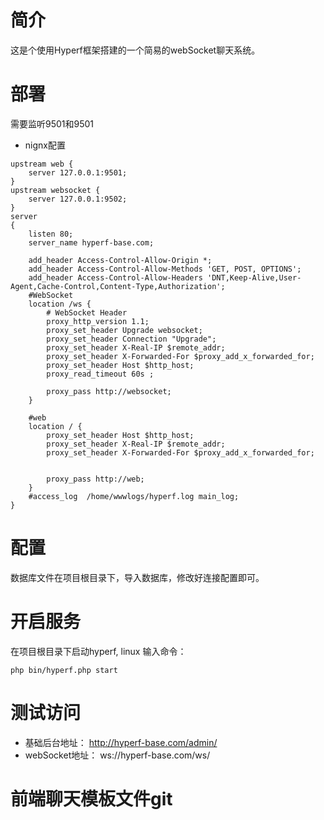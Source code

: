 # 简介

这是个使用Hyperf框架搭建的一个简易的webSocket聊天系统。

# 部署

需要监听9501和9501

* nignx配置
```
upstream web {
    server 127.0.0.1:9501;
}
upstream websocket {
    server 127.0.0.1:9502;
}
server
{
    listen 80;
    server_name hyperf-base.com;
        
    add_header Access-Control-Allow-Origin *;
    add_header Access-Control-Allow-Methods 'GET, POST, OPTIONS';
    add_header Access-Control-Allow-Headers 'DNT,Keep-Alive,User-Agent,Cache-Control,Content-Type,Authorization';          
    #WebSocket
    location /ws {
        # WebSocket Header
        proxy_http_version 1.1;
        proxy_set_header Upgrade websocket;
        proxy_set_header Connection "Upgrade";
        proxy_set_header X-Real-IP $remote_addr;
        proxy_set_header X-Forwarded-For $proxy_add_x_forwarded_for;
        proxy_set_header Host $http_host;
        proxy_read_timeout 60s ;
        
        proxy_pass http://websocket;
    }
     
    #web 
    location / {
        proxy_set_header Host $http_host;
        proxy_set_header X-Real-IP $remote_addr;
        proxy_set_header X-Forwarded-For $proxy_add_x_forwarded_for;
        
        
        proxy_pass http://web;
    }
    #access_log  /home/wwwlogs/hyperf.log main_log;
}
```

# 配置

数据库文件在项目根目录下，导入数据库，修改好连接配置即可。

# 开启服务

在项目根目录下启动hyperf, linux 输入命令：
```
php bin/hyperf.php start
```

# 测试访问

* 基础后台地址：
  http://hyperf-base.com/admin/
* webSocket地址：
  ws://hyperf-base.com/ws/

# 前端聊天模板文件git
  
